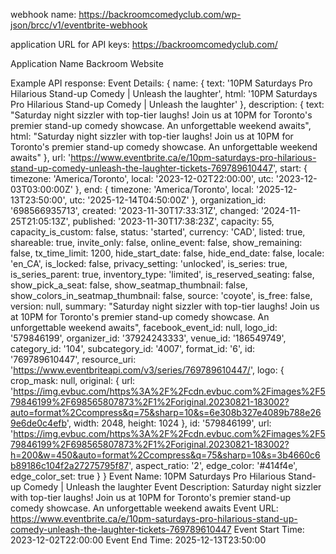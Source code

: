 webhook name:
https://backroomcomedyclub.com/wp-json/brcc/v1/eventbrite-webhook

application URL for API keys: 
https://backroomcomedyclub.com/

Application Name
Backroom Website


Example API response: 
Event Details: {
  name: {
    text: '10PM Saturdays  Pro Hilarious Stand-up Comedy | Unleash the laughter',
    html: '10PM Saturdays  Pro Hilarious Stand-up Comedy | Unleash the laughter'
  },
  description: {
    text: "Saturday night sizzler with top-tier laughs! Join us at 10PM for Toronto's premier stand-up comedy showcase. An unforgettable weekend awaits",
    html: "Saturday night sizzler with top-tier laughs! Join us at 10PM for Toronto's premier stand-up comedy showcase. An unforgettable weekend awaits"
  },
  url: 'https://www.eventbrite.ca/e/10pm-saturdays-pro-hilarious-stand-up-comedy-unleash-the-laughter-tickets-769789610447',
  start: {
    timezone: 'America/Toronto',
    local: '2023-12-02T22:00:00',
    utc: '2023-12-03T03:00:00Z'
  },
  end: {
    timezone: 'America/Toronto',
    local: '2025-12-13T23:50:00',
    utc: '2025-12-14T04:50:00Z'
  },
  organization_id: '698566935713',
  created: '2023-11-30T17:33:31Z',
  changed: '2024-11-25T21:05:13Z',
  published: '2023-11-30T17:38:23Z',
  capacity: 55,
  capacity_is_custom: false,
  status: 'started',
  currency: 'CAD',
  listed: true,
  shareable: true,
  invite_only: false,
  online_event: false,
  show_remaining: false,
  tx_time_limit: 1200,
  hide_start_date: false,
  hide_end_date: false,
  locale: 'en_CA',
  is_locked: false,
  privacy_setting: 'unlocked',
  is_series: true,
  is_series_parent: true,
  inventory_type: 'limited',
  is_reserved_seating: false,
  show_pick_a_seat: false,
  show_seatmap_thumbnail: false,
  show_colors_in_seatmap_thumbnail: false,
  source: 'coyote',
  is_free: false,
  version: null,
  summary: "Saturday night sizzler with top-tier laughs! Join us at 10PM for Toronto's premier stand-up comedy showcase. An unforgettable weekend awaits",
  facebook_event_id: null,
  logo_id: '579846199',
  organizer_id: '37924243333',
  venue_id: '186549749',
  category_id: '104',
  subcategory_id: '4007',
  format_id: '6',
  id: '769789610447',
  resource_uri: 'https://www.eventbriteapi.com/v3/series/769789610447/',
  logo: {
    crop_mask: null,
    original: {
      url: 'https://img.evbuc.com/https%3A%2F%2Fcdn.evbuc.com%2Fimages%2F579846199%2F698565807873%2F1%2Foriginal.20230821-183002?auto=format%2Ccompress&q=75&sharp=10&s=6e308b327e4089b788e269e6de0c4efb',
      width: 2048,
      height: 1024
    },
    id: '579846199',
    url: 'https://img.evbuc.com/https%3A%2F%2Fcdn.evbuc.com%2Fimages%2F579846199%2F698565807873%2F1%2Foriginal.20230821-183002?h=200&w=450&auto=format%2Ccompress&q=75&sharp=10&s=3b4660c6b89186c104f2a27275795f87',
    aspect_ratio: '2',
    edge_color: '#414f4e',
    edge_color_set: true
  }
}
Event Name: 10PM Saturdays  Pro Hilarious Stand-up Comedy | Unleash the laughter
Event Description: Saturday night sizzler with top-tier laughs! Join us at 10PM for Toronto's premier stand-up comedy showcase. An unforgettable weekend awaits
Event URL: https://www.eventbrite.ca/e/10pm-saturdays-pro-hilarious-stand-up-comedy-unleash-the-laughter-tickets-769789610447
Event Start Time: 2023-12-02T22:00:00
Event End Time: 2025-12-13T23:50:00